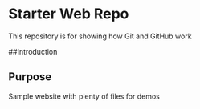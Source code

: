 # Starter Web Repo

This repository is for showing how Git and GitHub work

##Introduction

## Purpose

Sample website with plenty of files for demos
